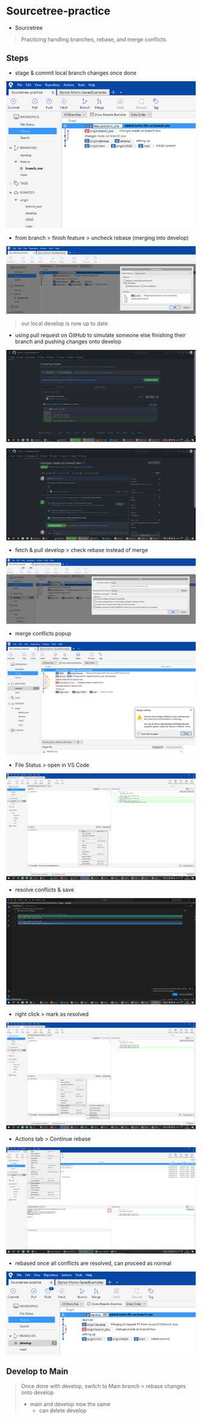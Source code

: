 # Sourcetree-practice
- Sourcetree
  
> Practicing handling branches, rebase, and merge conflicts

## Steps
- stage & commit local branch changes once done

![1](https://github.com/kovac031/Sourcetree-practice/blob/main/1.png)

- from branch > finish feature > uncheck rebase (merging into develop)
  
![2](https://github.com/kovac031/Sourcetree-practice/blob/main/2.png)
> our local develop is now up to date

- using pull request on GitHub to simulate someone else finishing their branch and pushing changes onto develop

![3](https://github.com/kovac031/Sourcetree-practice/blob/main/3.jpg)

![4](https://github.com/kovac031/Sourcetree-practice/blob/main/4.jpg)

- fetch & pull develop > check rebase instead of merge

![5](https://github.com/kovac031/Sourcetree-practice/blob/main/5.png)

- merge conflicts popup

![6](https://github.com/kovac031/Sourcetree-practice/blob/main/6.png)

- File Status > open in VS Code

![7](https://github.com/kovac031/Sourcetree-practice/blob/main/7.jpg)

- resolve conflicts & save

![8](https://github.com/kovac031/Sourcetree-practice/blob/main/8.jpg)

- right click > mark as resolved

![9](https://github.com/kovac031/Sourcetree-practice/blob/main/9.jpg)

- Actions tab > Continue rebase

![10](https://github.com/kovac031/Sourcetree-practice/blob/main/10.jpg)

- rebased once all conflicts are resolved, can proceed as normal

![11](https://github.com/kovac031/Sourcetree-practice/blob/main/11.png)

## Develop to Main
> Once done with develop, switch to Main branch > rebase changes onto develop
>  - main and develop now the same
>    - can delete develop
